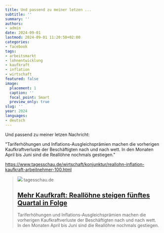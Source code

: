 ```yaml
---
title: Und passend zu meiner letzen ...
subtitle: ''
summary: ''
authors:
- admin
date: 2024-09-01
lastmod: 2024-09-01 11:20:50+02:00
categories:
- facebook
tags:
- arbeitsmarkt
- lohnentwicklung
- kaufkraft
- inflation
- wirtschaft
featured: false
image:
  placement: 1
  caption: ''
  focal_point: Smart
  preview_only: true
slug: ''
year: 2024
languages:
- deutsch
---
```


Und passend zu meiner letzen Nachricht:

"Tariferhöhungen und Inflations-Ausgleichsprämien machen die vorherigen Kaufkraftverluste der Beschäftigten nach und nach wett. In den Monaten April bis Juni sind die Reallöhne nochmals gestiegen."

https://www.tagesschau.de/wirtschaft/konjunktur/reallohn-inflation-kaufkraft-arbeitnehmer-100.html
> [![](https://images.tagesschau.de/image/ecfadabf-1b1b-4c40-8241-33fe86036f3f/AAABjjzNaKA/AAABkZLhkrw/16x9-1280/geldboerse-110.jpg)](https://www.tagesschau.de/wirtschaft/konjunktur/reallohn-inflation-kaufkraft-arbeitnehmer-100.html)
> tagesschau.de
> ## [Mehr Kaufkraft: Reallöhne steigen fünftes Quartal in Folge](https://www.tagesschau.de/wirtschaft/konjunktur/reallohn-inflation-kaufkraft-arbeitnehmer-100.html)
>
>Tariferhöhungen und Inflations-Ausgleichsprämien machen die vorherigen Kaufkraftverluste der Beschäftigten nach und nach wett. In den Monaten April bis Juni sind die Reallöhne nochmals gestiegen.